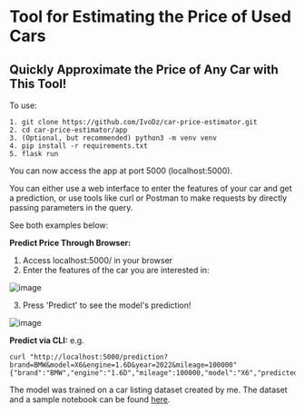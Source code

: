 # Tool for Estimating the Price of Used Cars
## Quickly Approximate the Price of Any Car with This Tool!

To use:
 
    1. git clone https://github.com/IvoDz/car-price-estimator.git
    2. cd car-price-estimator/app
    3. (Optional, but recommended) python3 -m venv venv
    4. pip install -r requirements.txt
    5. flask run

You can now access the app at port 5000 (localhost:5000).

You can either use a web interface to enter the features of your car and get a prediction, or use tools like curl or Postman to make requests by directly passing parameters in the query.

See both examples below:

**Predict Price Through Browser:**
1. Access localhost:5000/ in your browser
2. Enter the features of the car you are interested in:

![image](https://github.com/IvoDz/car-price-estimator/assets/97388815/06726ab7-404f-4774-91fa-aff66fb9cd84)

3. Press 'Predict' to see the model's prediction!

![image](https://github.com/IvoDz/car-price-estimator/assets/97388815/6e9fe7b9-1ade-41bb-85be-f2c9d63599f4)


**Predict via CLI:**
e.g.

    curl "http://localhost:5000/prediction?brand=BMW&model=X6&engine=1.6D&year=2022&mileage=100000"
    {"brand":"BMW","engine":"1.6D","mileage":100000,"model":"X6","predicted_price":"43448","year":2022}.


The model was trained on a car listing dataset created by me. The dataset and a sample notebook can be found [here](https://www.kaggle.com/datasets/ivodzalbs/car-price-data-latvia/data).
